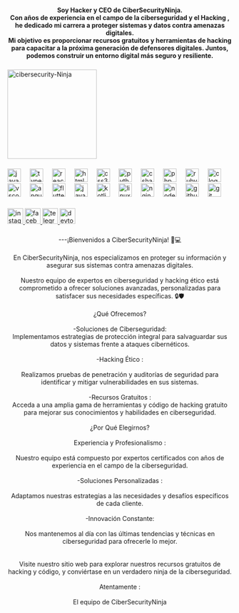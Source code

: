 <h4 align="center">Soy Hacker y CEO de CiberSecurityNinja. <br>Con años de experiencia en el campo de la ciberseguridad y el Hacking , he dedicado mi carrera a proteger sistemas y datos contra amenazas digitales. <br>Mi objetivo es proporcionar recursos gratuitos y herramientas de hacking para capacitar a la próxima generación de defensores digitales. Juntos, podemos construir un entorno digital más seguro y resiliente.</h4>

###

<a href="https://ibb.co/r6BPb5C"><img src="https://i.ibb.co/9TxXwyF/cibersecurity-Ninja.png" alt="cibersecurity-Ninja" width="200" border="0"></a>

###

<div align="left">
  <img src="https://skillicons.dev/icons?i=js" height="30" alt="javascript logo"  />
  <img width="12" />
  <img src="https://cdn.jsdelivr.net/gh/devicons/devicon/icons/typescript/typescript-original.svg" height="30" alt="typescript logo"  />
  <img width="12" />
  <img src="https://cdn.jsdelivr.net/gh/devicons/devicon/icons/react/react-original.svg" height="30" alt="react logo"  />
  <img width="12" />
  <img src="https://skillicons.dev/icons?i=html" height="30" alt="html5 logo"  />
  <img width="12" />
  <img src="https://skillicons.dev/icons?i=css" height="30" alt="css3 logo"  />
  <img width="12" />
  <img src="https://cdn.jsdelivr.net/gh/devicons/devicon/icons/python/python-original.svg" height="30" alt="python logo"  />
  <img width="12" />
  <img src="https://cdn.jsdelivr.net/gh/devicons/devicon/icons/csharp/csharp-original.svg" height="30" alt="csharp logo"  />
  <img width="12" />
  <img src="https://skillicons.dev/icons?i=php" height="30" alt="php logo"  />
  <img width="12" />
  <img src="https://skillicons.dev/icons?i=ruby" height="30" alt="ruby logo"  />
  <img width="12" />
  <img src="https://skillicons.dev/icons?i=c" height="30" alt="c logo"  />
  <img width="12" />
  <img src="https://skillicons.dev/icons?i=vscode" height="30" alt="vscode logo"  />
  <img width="12" />
  <img src="https://cdn.jsdelivr.net/gh/devicons/devicon/icons/angularjs/angularjs-original.svg" height="30" alt="angularjs logo"  />
  <img width="12" />
  <img src="https://skillicons.dev/icons?i=flutter" height="30" alt="flutter logo"  />
  <img width="12" />
  <img src="https://skillicons.dev/icons?i=java" height="30" alt="java logo"  />
  <img width="12" />
  <img src="https://skillicons.dev/icons?i=kotlin" height="30" alt="kotlin logo"  />
  <img width="12" />
  <img src="https://skillicons.dev/icons?i=linux" height="30" alt="linux logo"  />
  <img width="12" />
  <img src="https://skillicons.dev/icons?i=nginx" height="30" alt="nginx logo"  />
  <img width="12" />
  <img src="https://skillicons.dev/icons?i=nodejs" height="30" alt="nodejs logo"  />
  <img width="12" />
  <img src="https://skillicons.dev/icons?i=github" height="30" alt="github logo"  />
  <img width="12" />
  <img src="https://skillicons.dev/icons?i=git" height="30" alt="git logo"  />
</div>

###

<div align="left">
  <a href="https://www.instagram.com/cibersecurityninja?igsh=MXh0eXZnZnIycGZkYQ== " target="_blank">
    <img src="https://img.shields.io/static/v1?message=Instagram&logo=instagram&label=&color=E4405F&logoColor=white&labelColor=&style=for-the-badge" height="35" alt="instagram logo"  />
  </a>
  <a href="https://www.facebook.com/profile.php?id=100093411655718&mibextid=ZbWKwL " target="_blank">
    <img src="https://img.shields.io/static/v1?message=Facebook&logo=facebook&label=&color=1877F2&logoColor=white&labelColor=&style=for-the-badge" height="35" alt="facebook logo"  />
  </a>
  <a href="@cibersecurityninja" target="_blank">
    <img src="https://img.shields.io/static/v1?message=Telegram&logo=telegram&label=&color=2CA5E0&logoColor=white&labelColor=&style=for-the-badge" height="35" alt="telegram logo"  />
  </a>
  <a href="https://dev.to/cibersecurityninja" target="_blank">
    <img src="https://img.shields.io/static/v1?message=dev.to&logo=dev.to&label=&color=0A0A0A&logoColor=white&labelColor=&style=for-the-badge" height="35" alt="devto logo"  />
  </a>
</div>

###

<p align="center">---¡Bienvenidos a CiberSecurityNinja! 🥷💻<br><br>En  CiberSecurityNinja, nos especializamos en proteger su información y asegurar sus sistemas contra amenazas digitales. <br><br>Nuestro equipo de expertos en ciberseguridad y hacking ético está comprometido a ofrecer soluciones avanzadas, personalizadas para satisfacer sus necesidades específicas. 🔒🛡<br><br>¿Qué Ofrecemos?<br><br>-Soluciones de Ciberseguridad: <br>Implementamos estrategias de protección integral para salvaguardar sus datos y sistemas frente a ataques cibernéticos.<br><br>-Hacking Ético :<br><br>Realizamos pruebas de penetración y auditorías de seguridad para identificar y mitigar vulnerabilidades en sus sistemas.<br><br>-Recursos Gratuitos : <br>Acceda a una amplia gama de herramientas y código de hacking gratuito para mejorar sus conocimientos y habilidades en ciberseguridad.<br><br>¿Por Qué Elegirnos?<br><br>Experiencia y Profesionalismo :<br><br>Nuestro equipo está compuesto por expertos certificados con años de experiencia en el campo de la ciberseguridad.<br><br>-Soluciones Personalizadas :<br><br>Adaptamos nuestras estrategias a las necesidades y desafíos específicos de cada cliente.<br><br>-Innovación Constante:<br><br>Nos mantenemos al día con las últimas tendencias y técnicas en ciberseguridad para ofrecerle lo mejor.<br><br><br>Visite nuestro sitio web para explorar nuestros recursos gratuitos de hacking y código, y conviértase en un verdadero ninja de la ciberseguridad.<br><br>Atentamente :<br><br>El equipo de CiberSecurityNinja</p>

###
